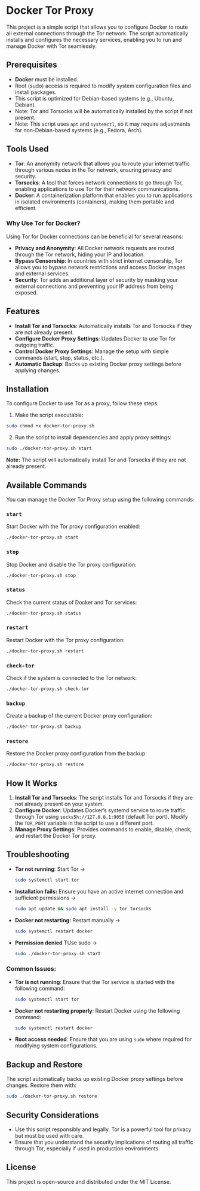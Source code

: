 
# Docker Tor Proxy

This project is a simple script that allows you to configure Docker to route all external connections through the Tor network. The script automatically installs and configures the necessary services, enabling you to run and manage Docker with Tor seamlessly.

## Prerequisites

- **Docker** must be installed.
- Root (sudo) access is required to modify system configuration files and install packages.
- This script is optimized for Debian-based systems (e.g., Ubuntu, Debian).
- Note: Tor and Torsocks will be automatically installed by the script if not present.
- Note: This script uses `apt` and `systemctl`, so it may require adjustments for non-Debian-based systems (e.g., Fedora, Arch).

## Tools Used

- **Tor**: An anonymity network that allows you to route your internet traffic through various nodes in the Tor network, ensuring privacy and security.
- **Torsocks**: A tool that forces network connections to go through Tor, enabling applications to use Tor for their network communications.
- **Docker**: A containerization platform that enables you to run applications in isolated environments (containers), making them portable and efficient.

### Why Use Tor for Docker?

Using Tor for Docker connections can be beneficial for several reasons:
- **Privacy and Anonymity**: All Docker network requests are routed through the Tor network, hiding your IP and location.
- **Bypass Censorship**: In countries with strict internet censorship, Tor allows you to bypass network restrictions and access Docker images and external services.
- **Security**: Tor adds an additional layer of security by masking your external connections and preventing your IP address from being exposed.

## Features

- **Install Tor and Torsocks**: Automatically installs Tor and Torsocks if they are not already present.
- **Configure Docker Proxy Settings**: Updates Docker to use Tor for outgoing traffic.
- **Control Docker Proxy Settings**: Manage the setup with simple commands (start, stop, status, etc.).
- **Automatic Backup**: Backs up existing Docker proxy settings before applying changes.

## Installation

To configure Docker to use Tor as a proxy, follow these steps:

1. Make the script executable:
```bash
sudo chmod +x docker-tor-proxy.sh
```

2. Run the script to install dependencies and apply proxy settings:
```bash
sudo ./docker-tor-proxy.sh start
```

**Note:** The script will automatically install Tor and Torsocks if they are not already present.

## Available Commands

You can manage the Docker Tor Proxy setup using the following commands:

### `start`

Start Docker with the Tor proxy configuration enabled:

```bash
./docker-tor-proxy.sh start
```

### `stop`

Stop Docker and disable the Tor proxy configuration:

```bash
./docker-tor-proxy.sh stop
```

### `status`

Check the current status of Docker and Tor services:

```bash
./docker-tor-proxy.sh status
```

### `restart`

Restart Docker with the Tor proxy configuration:

```bash
./docker-tor-proxy.sh restart
```

### `check-tor`

Check if the system is connected to the Tor network:

```bash
./docker-tor-proxy.sh check-tor
```

### `backup`

Create a backup of the current Docker proxy configuration:

```bash
./docker-tor-proxy.sh backup
```

### `restore`

Restore the Docker proxy configuration from the backup:

```bash
./docker-tor-proxy.sh restore
```

## How It Works

1. **Install Tor and Torsocks**: The script installs Tor and Torsocks if they are not already present on your system.
2. **Configure Docker**: Updates Docker’s systemd service to route traffic through Tor using `socks5h://127.0.0.1:9050` (default Tor port). Modify the `TOR_PORT` variable in the script to use a different port.
3. **Manage Proxy Settings**: Provides commands to enable, disable, check, and restart the Docker Tor proxy.

## Troubleshooting

- **Tor not running**: Start Tor ->
  ```bash
  sudo systemctl start tor
  ```
- **Installation fails:** Ensure you have an active internet connection and sufficient permissions ->
  ```bash
  sudo apt update && sudo apt install -y tor torsocks
  ```
- **Docker not restarting:** Restart manually ->
  ```bash
  sudo systemctl restart docker
  ```
- **Permission denied** TUse sudo ->
  ```bash
  sudo ./docker-tor-proxy.sh start
  ```

### Common Issues:
- **Tor is not running**: Ensure that the Tor service is started with the following command:
  ```bash
  sudo systemctl start tor
  ```
- **Docker not restarting properly**: Restart Docker using the following command:
  ```bash
  sudo systemctl restart docker
  ```
- **Root access needed**: Ensure that you are using `sudo` where required for modifying system configurations.

## Backup and Restore

The script automatically backs up existing Docker proxy settings before changes. Restore them with:

```bash
sudo ./docker-tor-proxy.sh restore
```

## Security Considerations

- Use this script responsibly and legally. Tor is a powerful tool for privacy but must be used with care.
- Ensure that you understand the security implications of routing all traffic through Tor, especially if used in production environments.

## License

This project is open-source and distributed under the MIT License.
